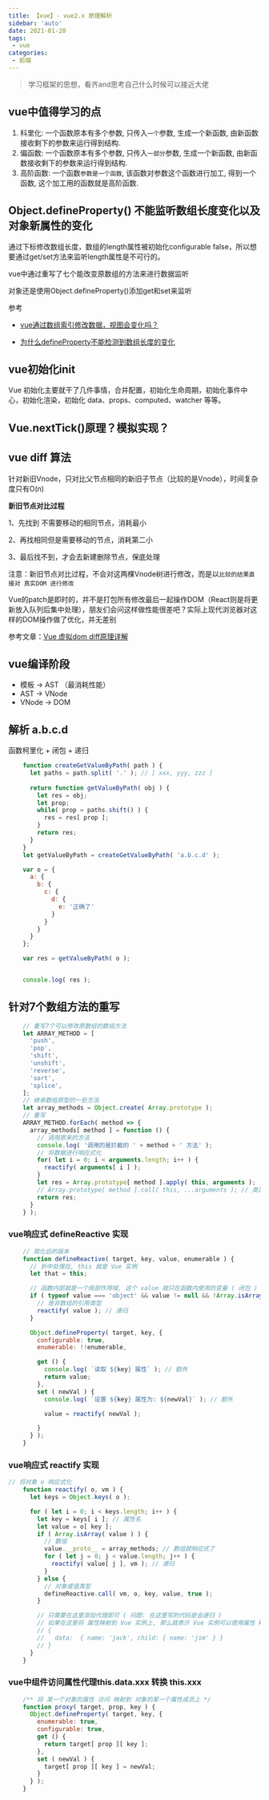 ```yaml
---
title: 【vue】- vue2.x 原理解析
sidebar: 'auto'
date: 2021-01-20
tags:
 - vue
categories:
 - 前端
---
```


> 学习框架的思想，看齐and思考自己什么时候可以接近大佬
<!-- more -->
## vue中值得学习的点
1. 科里化: 一个函数原本有多个参数, 只传入`一个`参数, 生成一个新函数, 由新函数接收剩下的参数来运行得到结构.
2. 偏函数: 一个函数原本有多个参数, 只传入`一部分`参数, 生成一个新函数, 由新函数接收剩下的参数来运行得到结构.
3. 高阶函数: 一个函数`参数是一个函数`, 该函数对参数这个函数进行加工, 得到一个函数, 这个加工用的函数就是高阶函数.


## Object.defineProperty() 不能监听数组长度变化以及对象新属性的变化

通过下标修改数组长度，数组的length属性被初始化configurable	false，所以想要通过get/set方法来监听length属性是不可行的。

vue中通过重写了七个能改变原数组的方法来进行数据监听

对象还是使用Object.defineProperty()添加get和set来监听

参考
- [vue通过数组索引修改数据，视图会变化吗？](https://mp.weixin.qq.com/s/PepQf9LtxIER9xE9MVEAxw)

- [为什么defineProperty不能检测到数组长度的变化](https://youngzhang08.github.io/2018/07/30/%E4%B8%BA%E4%BB%80%E4%B9%88defineProperty%E4%B8%8D%E8%83%BD%E6%A3%80%E6%B5%8B%E5%88%B0%E6%95%B0%E7%BB%84%E9%95%BF%E5%BA%A6%E7%9A%84%E5%8F%98%E5%8C%96/)

## vue初始化init
Vue 初始化主要就干了几件事情，合并配置，初始化生命周期，初始化事件中心，初始化渲染，初始化 data、props、computed、watcher 等等。

## Vue.nextTick()原理？模拟实现？
## vue diff 算法
针对新旧Vnode，只对比父节点相同的新旧子节点（比较的是Vnode），时间复杂度只有O(n)

**新旧节点对比过程**

1、先找到 不需要移动的相同节点，消耗最小

2、再找相同但是需要移动的节点，消耗第二小

3、最后找不到，才会去新建删除节点，保底处理

注意：新旧节点对比过程，不会对这两棵Vnode树进行修改，而是以`比较的结果直接对 真实DOM 进行修改`

Vue的patch是即时的，并不是打包所有修改最后一起操作DOM（React则是将更新放入队列后集中处理），朋友们会问这样做性能很差吧？实际上现代浏览器对这样的DOM操作做了优化，并无差别

参考文章：[Vue 虚拟dom diff原理详解](https://segmentfault.com/a/1190000020663531)
## vue编译阶段
- 模板 -> AST （最消耗性能）
- AST -> VNode
- VNode -> DOM


## 解析 a.b.c.d
函数柯里化 + 闭包 + 递归
```js
    function createGetValueByPath( path ) {
      let paths = path.split( '.' ); // [ xxx, yyy, zzz ]
      
      return function getValueByPath( obj ) {
        let res = obj;
        let prop;
        while( prop = paths.shift() ) {
          res = res[ prop ];
        }
        return res;
      }
    }
    let getValueByPath = createGetValueByPath( 'a.b.c.d' );

    var o = {
      a: {
        b: {
          c: {
            d: {
              e: '正确了'
            }
          }
        }
      }
    };

    var res = getValueByPath( o );


    console.log( res );
```

## 针对7个数组方法的重写
```js
    // 重写7个可以修改原数组的数组方法
    let ARRAY_METHOD = [
      'push',
      'pop',
      'shift',
      'unshift',
      'reverse',
      'sort',
      'splice',
    ];
    // 继承数组原型的一些方法
    let array_methods = Object.create( Array.prototype );
    // 重写
    ARRAY_METHOD.forEach( method => {
      array_methods[ method ] = function () {
        // 调用原来的方法
        console.log( '调用的是拦截的 ' + method + ' 方法' );
        // 将数据进行响应式化
        for( let i = 0; i < arguments.length; i++ ) {
          reactify( arguments[ i ] );
        } 
        let res = Array.prototype[ method ].apply( this, arguments );
        // Array.prototype[ method ].call( this, ...arguments ); // 类比
        return res;
      }
    } );
```

### vue响应式 defineReactive 实现
```js
    // 简化后的版本 
    function defineReactive( target, key, value, enumerable ) {
      // 折中处理后, this 就是 Vue 实例
      let that = this;

      // 函数内部就是一个局部作用域, 这个 value 就只在函数内使用的变量 ( 闭包 )
      if ( typeof value === 'object' && value != null && !Array.isArray( value ) ) {
        // 是非数组的引用类型
        reactify( value ); // 递归
      }

      Object.defineProperty( target, key, {
        configurable: true,
        enumerable: !!enumerable,

        get () {
          console.log( `读取 ${key} 属性` ); // 额外
          return value;
        },
        set ( newVal ) {
          console.log( `设置 ${key} 属性为: ${newVal}` ); // 额外

          value = reactify( newVal );

        }
      } );
    }
```
### vue响应式 reactify 实现
```js
// 将对象 o 响应式化
    function reactify( o, vm ) {
      let keys = Object.keys( o );

      for ( let i = 0; i < keys.length; i++ ) {
        let key = keys[ i ]; // 属性名
        let value = o[ key ];
        if ( Array.isArray( value ) ) {
          // 数组
          value.__proto__ = array_methods; // 数组就响应式了
          for ( let j = 0; j < value.length; j++ ) {
            reactify( value[ j ], vm ); // 递归
          }
        } else {
          // 对象或值类型
          defineReactive.call( vm, o, key, value, true );
        }

        // 只需要在这里添加代理即可 ( 问题: 在这里写的代码是会递归 )
        // 如果在这里将 属性映射到 Vue 实例上, 那么就表示 Vue 实例可以使用属性 key
        // { 
        //   data:  { name: 'jack', child: { name: 'jim' } }
        // }
      }
    }
```
### vue中组件访问属性代理this.data.xxx 转换 this.xxx
```js
    /** 将 某一个对象的属性 访问 映射到 对象的某一个属性成员上 */
    function proxy( target, prop, key ) {
      Object.defineProperty( target, key, {
        enumerable: true,
        configurable: true,
        get () {
          return target[ prop ][ key ];
        },
        set ( newVal ) {
          target[ prop ][ key ] = newVal;
        }
      } );
    }
```
















